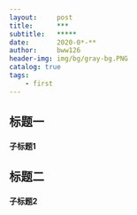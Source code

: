 ```yaml
---
layout:     post
title:      ***
subtitle:   *****
date:       2020-0*-**
author:     bww126
header-img: img/bg/gray-bg.PNG
catalog: true
tags:
    - first
---
```


## 标题一
#### 子标题1

## 标题二
#### 子标题2
